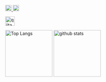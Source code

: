 <p>
  <a href="http://qiita.com/MakotoTaguchi">
    <img height="20" src="https://qiita-badge.apiapi.app/s/MakotoTaguchi/posts.svg" />
  </a>
  <a href="http://qiita.com/MakotoTaguchi">
    <img height="20" src="https://qiita-badge.apiapi.app/s/MakotoTaguchi/contributions.svg" />
  </a>
</p>

<p>
    <a href="https://qiita.com/MakotoTaguchi">
    <img alt="qiita" width="30px" src="https://simpleicons.org/icons/qiita.svg" />
  </a>
</p>

<p align="left"> 
  <img alt="Top Langs" height="150px" src="https://github-readme-stats.vercel.app/api/top-langs/?username=MakotoTaguchi&layout=compact&count_private=true&show_icons=true&show_icons=true&theme=onedark" />
  <img alt="github stats" height="150px" src="https://github-readme-stats.vercel.app/api?username=MakotoTaguchi&count_private=true&show_icons=true&show_icons=true&theme=onedark" />
</p>

